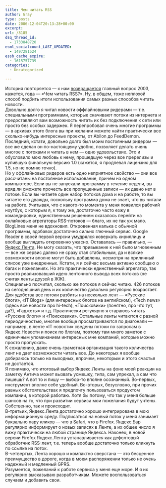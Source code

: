 ```yaml
---
title: Чем читать RSS
author: Gray
type: posts
date: 2006-12-04T20:13:28+00:00
excerpt:
url: /8185
dsq_thread_id:
  - 1733848720
esml_socialcount_LAST_UPDATED:
  - 1497281524
essb_cache_expire:
  - 1615757739
categories:
  - Uncategorized

---
```








История повторяется &#8212; к нам <a href="http://www.searchengines.ru/blog/archives/008171.html" target="_blank">возвращается</a> главный вопрос 2003, кажется, года &#8212; &#171;Чем читать RSS?&#187;. Ну, в общем, тоже неплохой способ подбить итоги использования самых разных способов читать новости.  
Довольно долго я читал новости оффлайновыми ридерами &#8212; т.е. специальными программами, которые скачивают потоки из интернета и предоставляют вам возможность читать их без подключения к сети или просто без особых задержек. Я перепробовал очень многие программы &#8212; в архивах этого блога вы при желании можете найти практически все сколько-нибудь интересные проекты, от Abilon до FeedDemon. Последний, кстати, довольно долго был моим постоянным ридером &#8212; все же сделан он по-настоящему удобно, позволяет делать очень многое с потоками и читать в нем &#8212; одно удовольствие. Это и обусловило мою любовь к нему, прошедшую через все пререлизы и купившую финальную версию 1.0 (кажется, я продлевал лицензию для 1.5, но не помню точно).  
Но у оффлайновых ридеров есть одно неприятное свойство &#8212; они все рассчитаны на постоянное использование, причем на одном компьютере. Если вы не запускали программу в течение недели, вы вряд ли сможете прочесть все пропущенные записи &#8212; их давно нет в потоке. Если вы читаете один набор потоков дома и на работе, то вы читаете его дважды, поскольку программа дома не знает, что вы читали на работе. Учитывая, что с какого-то момента у меня появился рабочий ноутбук, с которым я, к тому же, достаточно часто езжу в командировки, единственным решением оказалось перейти на онлайновые агрегаторы RSS-потоков &#8212; благо, их не так уж мало.  
BlogLines меня не вдохновил. Откровенная калька с обычной программы, вдобавок достаточно сильно глючный сервис. Google Reader в своей первой версии умудрялся коверкать кириллицу и вообще выглядеть откровенно ужасно. Оставалась &#8212; правильно, &#8212; <a href="http://lenta.yandex.ru/" target="_blank">Яндекс.Лента</a>. Не могу сказать, что привыкание к ней было мгновенным &#8212; все же сервис далеко не сразу стал стабильным, да и всякие возможности вполне могут быть добавлены, несмотря на приличный список уже внедренных. Кстати, я и сейчас весьма активно сообщаю о багах и пожеланиях. Но это практически единственный агрегатор, так просто реализовавший идею ленточного вывода всех потоков (не считая ленты друзей в ЖЖ).  
Специально посчитал, сколько же потоков я сейчас читаю. 426 потоков на сегодняшний день и их количество довольно регулярно возрастает. Для удобства все потоки разбиты на несколько лент &#8212; &#171;Русские блоги&#187;, &#171;IT Blogs&#187; (для интересных блогов на английском), &#171;Tech news&#187; (здесь все новости про hi-tech), &#171;Поисковики&#187; (понятно, про что тут, да?), &#171;Гаджеты&#187; и т.д. Практически регулярно я стараюсь читать &#171;Русские блоги&#187; и &#171;Поисковики&#187;. Остальные ленты читаются с разной периодичностью, многие вообще просматриваются по диагонали &#8212; например, в ленте &#171;IT новости&#187; сведены потоки по запросам в Яндекс.Новости и поиск по блогам, поэтому там много заметок с единичным упоминанием интересных мне компаний, которые можно просто пропускать.  
К сожалению, даже очень грамотная организация такого количества лент не дает возможности читать все. До некоторых я вообще добираюсь только на выходных, впрочем, некоторым и этого счастья не достается.  
Я понимаю, что итоговый выбор Яндекс.Ленты на фоне моей реакции на заметку Антича может вызвать усмешку, типа, сам упрекал, а сам что пишешь? А вот то и пишу &#8212; выбор-то вполне осознанный. Во-первых, инструмент вполне себе удобный. Во-вторых, безусловно, при прочих равных обстоятельствах я предпочту пользоваться продуктом компании, в которой работаю. Хотя бы потому, что так у меня больше шансов на то, что при развитии сервиса мои пожелания будут учтены. Собственно, так и происходит.  
В-третьих, Яндекс.Лента достаточно хорошо интегрирована в мою информационную среду. Подписаться на новый поток у меня занимает буквально пару кликов &#8212; что в Safari, что в Firefox. Яндекс.Бар регулярно информирует о новых записях в Ленте, а их общее число я вижу практически на любой странице Яндекса. Наконец, в новой версии Firefox Яндекс.Лента устанавливается как дефолтовый обработчик RSS-лент, т.е. теперь вообще достаточно только кликнуть по ссылке на поток.  
В-четвертых, Лента хорошо и компактно сверстана &#8212; это бесценное преимущество в дороге, когда в моем распоряжении только не очень надежный и медленный GPRS.  
Разумеется, пожеланий к работе сервиса у меня еще море. И я их регулярно высказываю разработчикам. Можете воспользоваться случаем и добавить свои.